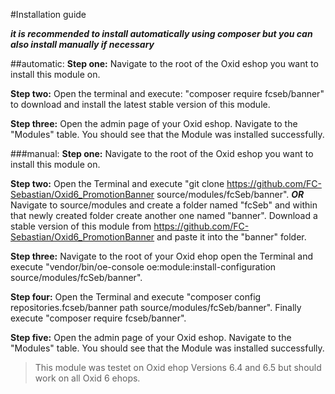 #Installation guide

***it is recommended to install automatically using composer but you can also install manually if necessary***

##automatic:
**Step one:** 
	Navigate to the root of the Oxid eshop you want to install this module on.
	
**Step two:**
	Open the terminal and execute: "composer require fcseb/banner" to download and install the latest stable version of this module.
	
**Step three:**
	Open the admin page of your Oxid eshop. Navigate to the "Modules" table. You should see that the Module was installed successfully.
	
###manual:
**Step one:**
	Navigate to the root of the Oxid eshop you want to install this module on.
	
**Step two:**
	Open the Terminal and execute "git clone https://github.com/FC-Sebastian/Oxid6_PromotionBanner source/modules/fcSeb/banner".
	***OR***
	Navigate to source/modules and create a folder named "fcSeb" and within that newly created folder create another one named "banner".
	Download a stable version of this module from https://github.com/FC-Sebastian/Oxid6_PromotionBanner and paste it into the "banner" folder.
	
**Step three:**
	Navigate to the root of your Oxid ehop open the Terminal and execute "vendor/bin/oe-console oe:module:install-configuration source/modules/fcSeb/banner".
	
**Step four:**
	Open the Terminal and execute "composer config repositories.fcseb/banner path source/modules/fcSeb/banner".
	Finally execute "composer require fcseb/banner".
	
**Step five:**
	Open the admin page of your Oxid eshop. Navigate to the "Modules" table. You should see that the Module was installed successfully.

>This module was testet on Oxid ehop Versions 6.4 and 6.5 but should work on all Oxid 6 ehops.